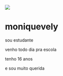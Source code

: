 ![](https://i.giphy.com/media/v1.Y2lkPTc5MGI3NjExaTRzdGVnN2VvemE4eGUwbGhhcncxN2J5NzV4MmNhYTljMWd5Zm1hNyZlcD12MV9pbnRlcm5hbF9naWZfYnlfaWQmY3Q9Zw/l0HlVV6usFV4VzOPC/giphy.gif)

# moniquevely 

sou estudante 

venho todo dia pra escola

tenho 16 anos

e sou muito querida
